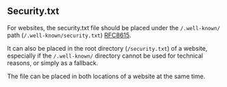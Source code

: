 ## Security.txt


For websites, the security.txt file should be placed under the `/.well-known/` path (`/.well-known/security.txt`) [RFC8615](https://tools.ietf.org/html/rfc8615).  

It can also be placed in the root directory (`/security.txt`) of a website, especially if the `/.well-known/` directory cannot be used for technical reasons, or simply as a fallback. 

The file can be placed in both locations of a website at the same time.


